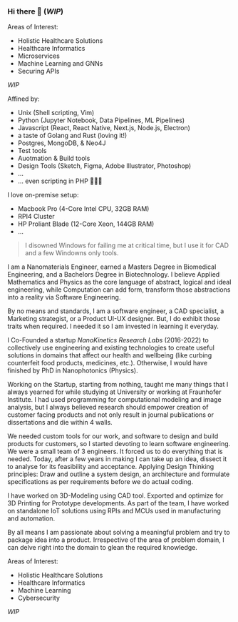 ### Hi there 👋 (*WIP*)

Areas of Interest:
- Holistic Healthcare Solutions
- Healthcare Informatics
- Microservices 
- Machine Learning and GNNs
- Securing APIs

*WIP*

Affined by:
- Unix (Shell scripting, Vim)
- Python (Jupyter Notebook, Data Pipelines, ML Pipelines)
- Javascript (React, React Native, Next.js, Node.js, Electron)
- a taste of Golang and Rust (loving it!)
- Postgres, MongoDB, & Neo4J
- Test tools
- Auotmation & Build tools
- Design Tools (Sketch, Figma, Adobe Illustrator, Photoshop)
- ...
- ... even scripting in PHP 🤦🏻😬

I love on-premise setup:
- Macbook Pro (4-Core Intel CPU, 32GB RAM)
- RPI4 Cluster
- HP Proliant Blade (12-Core Xeon, 144GB RAM)
- ...

> I disowned Windows for failing me at critical time, but I use it for CAD and a few Windowns only tools.

I am a Nanomaterials Engineer, earned a Masters Degree in Biomedical Engineering, and a Bachelors Degree in Biotechnology. 
I believe Applied Mathematics and Physics as the core language of abstract, logical and ideal engineering, while Computation can add form, transform those abstractions into a reality via Software Engineering. 

By no means and standards, I am a software engineer, a CAD specialist, a Marketing strategist, or a Product UI-UX designer. But, I do exhibit those traits when required. I needed it so I am invested in learning it everyday.

I Co-Founded a startup *NanoKinetics Research Labs* (2016-2022) to collectively use engineering and existing technologies to create useful solutions in domains that affect our health and wellbeing (like curbing counterfeit food products, medicines, etc.). Otherwise, I would have finished by PhD in Nanophotonics (Physics).

Working on the Startup, starting from nothing, taught me many things that I always yearned for while studying at University or working at Fraunhofer Institute.
I had used programming for computational modeling and image analysis, but I always believed research should empower creation of customer facing products and not only result in journal publications or dissertations and die within 4 walls.

We needed custom tools for our work, and software to design and build products for customers, so I started devoting to learn software engineering. We were a small team of 3 engineers. It forced us to do everything that is needed. Today, after a few years in making I can take up an idea, dissect it to analyse for its feasibility and acceptance. Applying Design Thinking principles: Draw and outline a system design, an architecture and formulate specifications as per requirements before we do actual coding. 

I have worked on 3D-Modeling using CAD tool. Exported and optimize for 3D Printing for Prototype developments. 
As part of the team, I have worked on standalone IoT solutions using RPIs and MCUs used in manufacturing and automation.

By all means I am passionate about solving a meaningful problem and try to package idea into a product. Irrespective of the area of problem domain, I can delve right into the domain to glean the required knowledge.

Areas of Interest:
- Holistic Healthcare Solutions
- Healthcare Informatics
- Machine Learning
- Cybersecurity

*WIP*

<!--
**nano-jag/nano-jag** is a ✨ _special_ ✨ repository because its `README.md` (this file) appears on your GitHub profile.

Here are some ideas to get you started:

- 🔭 I’m currently working on ...
- 🌱 I’m currently learning ...
- 👯 I’m looking to collaborate on ...
- 🤔 I’m looking for help with ...
- 💬 Ask me about ...
- 📫 How to reach me: ...
- 😄 Pronouns: ...
- ⚡ Fun fact: ...
-->
